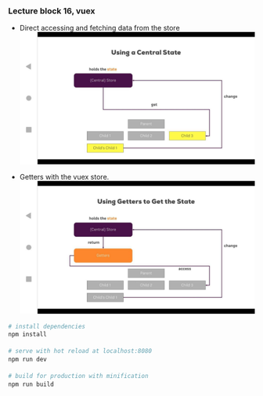 ### Lecture block 16, vuex

* Direct accessing and fetching data from the store
![VueJS-instance-lifecycle](../../images-from-course/260-Vuex.jpg)


* Getters with the vuex store.
![VueJS-instance-lifecycle](../../images-from-course/264-getters-with-vuex.jpg)

``` bash
# install dependencies
npm install

# serve with hot reload at localhost:8080
npm run dev

# build for production with minification
npm run build
```

